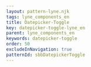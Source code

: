 ```yaml
---
layout: pattern-lyne.njk
tags: lyne_components_en
title: Datepicker-Toggle
key: datepicker-toggle-lyne_en
parent: lyne_components_en
keywords: datepicker-toggle
order: 50
excludeInNavigation: true
patternId: sbbDatepickerToggle
---
```

